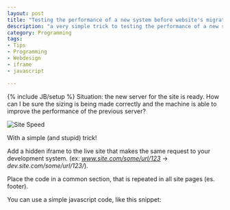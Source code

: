 ```yaml
---
layout: post
title: "Testing the performance of a new system before website's migration"
description: "a very simple trick to testing the performance of a new system before the website's migration"
category: Programming
tags: 
- Tips
- Programming
- Webdesign
- iframe
- javascript

---
```

{% include JB/setup %}
Situation: the new server for the site is ready. How can I be sure the sizing is being made correctly and the machine is able to improve the performance of the previous server?

![Site Speed](http://1.bp.blogspot.com/-7teIbvGZnlo/VK9viPRDQtI/AAAAAAAAASA/z5ZuhyMv8Fo/s1600/loading.png)
<!-- more -->

With a simple (and stupid) trick!

Add a hidden iframe to the live site that makes the same request to your development system. (ex: *www.site.com/some/url/123* -> *dev.site.com/some/url/123/*). 

Place the code in a common section, that is repeated in all site pages (es. footer).

You can use a simple javascript code, like this snippet:

<script src="https://gist.github.com/andreafortuna/d5eedbcc2fbc05c7e3dd.js"></script>

